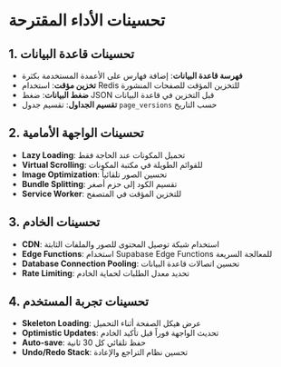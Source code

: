 # تحسينات الأداء المقترحة

## 1. تحسينات قاعدة البيانات
- **فهرسة قاعدة البيانات**: إضافة فهارس على الأعمدة المستخدمة بكثرة
- **تخزين مؤقت**: استخدام Redis للتخزين المؤقت للصفحات المنشورة
- **ضغط البيانات**: ضغط JSON قبل التخزين في قاعدة البيانات
- **تقسيم الجداول**: تقسيم جدول `page_versions` حسب التاريخ

## 2. تحسينات الواجهة الأمامية
- **Lazy Loading**: تحميل المكونات عند الحاجة فقط
- **Virtual Scrolling**: للقوائم الطويلة في مكتبة المكونات
- **Image Optimization**: تحسين الصور تلقائياً
- **Bundle Splitting**: تقسيم الكود إلى حزم أصغر
- **Service Worker**: للتخزين المؤقت في المتصفح

## 3. تحسينات الخادم
- **CDN**: استخدام شبكة توصيل المحتوى للصور والملفات الثابتة
- **Edge Functions**: استخدام Supabase Edge Functions للمعالجة السريعة
- **Database Connection Pooling**: تحسين اتصالات قاعدة البيانات
- **Rate Limiting**: تحديد معدل الطلبات لحماية الخادم

## 4. تحسينات تجربة المستخدم
- **Skeleton Loading**: عرض هيكل الصفحة أثناء التحميل
- **Optimistic Updates**: تحديث الواجهة فوراً قبل تأكيد الخادم
- **Auto-save**: حفظ تلقائي كل 30 ثانية
- **Undo/Redo Stack**: تحسين نظام التراجع والإعادة
